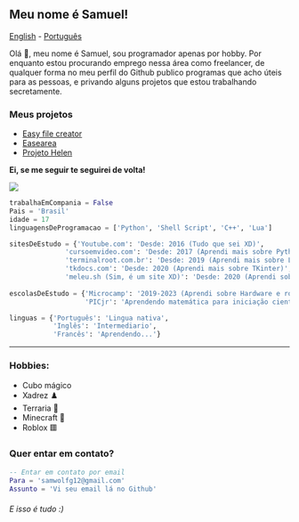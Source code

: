 ## Meu nome é Samuel!

[English](https://github.com/Samuel-de-Oliveira/Samuel-de-Oliveira) - [Português](https://github.com/Samuel-de-Oliveira/Samuel-de-Oliveira/blob/main/LEIA-ME.md)

Olá 👋, meu nome é Samuel, sou programador apenas por hobby. Por enquanto estou procurando emprego nessa área como freelancer, de qualquer forma no meu perfil do Github publico programas que acho úteis para as pessoas, e privando alguns projetos que estou trabalhando secretamente.

### Meus projetos

- [Easy file creator](https://github.com/Samuel-de-Oliveira/easyFileCreator)
- [Easearea](https://github.com/Samuel-de-Oliveira/easearea)
- [Projeto Helen](https://github.com/samuel-de-Oliveira/helen)

**Ei, se me seguir te seguirei de volta!**

<img src="https://github-readme-stats.vercel.app/api/top-langs/?username=samuel-de-oliveira&layout=compact&langs_count=10&theme=darcula">

``` Python
trabalhaEmCompania = False
Pais = 'Brasil'
idade = 17
linguagensDeProgramacao = ['Python', 'Shell Script', 'C++', 'Lua']

sitesDeEstudo = {'Youtube.com': 'Desde: 2016 (Tudo que sei XD)',
              'cursoemvideo.com': 'Desde: 2017 (Aprendi mais sobre Python e o básico do Linux)',
              'terminalroot.com.br': 'Desde: 2019 (Aprendi mais sobre Linux)',
              'tkdocs.com': 'Desde: 2020 (Aprendi mais sobre TKinter)',
              'meleu.sh (Sim, é um site XD)': 'Desde: 2020 (Aprendi sobre ShellScript)'}
              
escolasDeEstudo = {'Microcamp': '2019-2023 (Aprendi sobre Hardware e robótica)',
                   'PICjr': 'Aprendendo matemática para iniciação científica'}

linguas = {'Português': 'Lingua nativa', 
           'Inglês': 'Intermediario',
           'Francês': 'Aprendendo...'}
```

---
### Hobbies:
- Cubo mágico
- Xadrez ♟️
- Terraria 🌳
- Minecraft 🏹
- Roblox 🟥

### Quer entar em contato?
```lua
-- Entar em contato por email
Para = 'samwolfg12@gmail.com'
Assunto = 'Vi seu email lá no Github'
```

###### *E isso é tudo :)*
